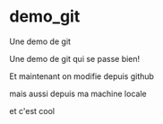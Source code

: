 # demo_git
Une demo de git

Une demo de git qui se passe bien!

Et maintenant on modifie depuis github

mais aussi depuis ma machine locale

et c'est cool
